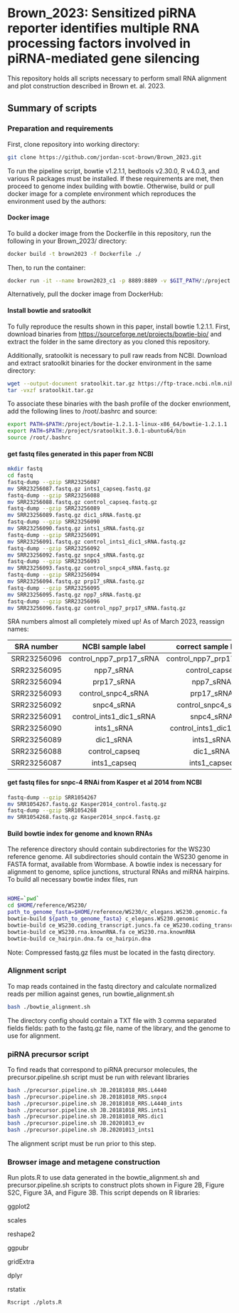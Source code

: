 # Brown_2023: Sensitized piRNA reporter identifies multiple RNA processing factors involved in piRNA-mediated gene silencing

This repository holds all scripts necessary to perform small RNA alignment and plot construction described in Brown et. al. 2023.

## Summary of scripts

### Preparation and requirements

First, clone repository into working directory:

```bash
git clone https://github.com/jordan-scot-brown/Brown_2023.git
```

To run the pipeline script, bowtie v1.2.1.1, bedtools v2.30.0, R v4.0.3, and various R packages must be installed. If these requirements are met, then proceed to genome index building with bowtie. Otherwise, build or pull docker image for a complete environment which reproduces the environment used by the authors:

#### Docker image

To build a docker image from the Dockerfile in this repository, run the following in your Brown_2023/ directory:

```bash
docker build -t brown2023 -f Dockerfile ./
```

Then, to run the container:

```bash
docker run -it --name brown2023_c1 -p 8889:8889 -v $GIT_PATH/:/project brown2023
```

Alternatively, pull the docker image from DockerHub:

#### Install bowtie and sratoolkit

To fully reproduce the results shown in this paper, install bowtie 1.2.1.1. First, download binaries from <https://sourceforge.net/projects/bowtie-bio/> and extract the folder in the same directory as you cloned this repository.

Additionally, sratoolkit is necessary to pull raw reads from NCBI. Download and extract sratoolkit binaries for the docker environment in the same directory:

```bash
wget --output-document sratoolkit.tar.gz https://ftp-trace.ncbi.nlm.nih.gov/sra/sdk/current/sratoolkit.current-ubuntu64.tar.gz
tar -vxzf sratoolkit.tar.gz
```

To associate these binaries with the bash profile of the docker envrionment, add the following lines to /root/.bashrc and source:

```bash
export PATH=$PATH:/project/bowtie-1.2.1.1-linux-x86_64/bowtie-1.2.1.1
export PATH=$PATH:/project/sratoolkit.3.0.1-ubuntu64/bin
source /root/.bashrc
```

#### get fastq files generated in this paper from NCBI

```bash
mkdir fastq
cd fastq
fastq-dump --gzip SRR23256087
mv SRR23256087.fastq.gz ints1_capseq.fastq.gz
fastq-dump --gzip SRR23256088
mv SRR23256088.fastq.gz control_capseq.fastq.gz
fastq-dump --gzip SRR23256089
mv SRR23256089.fastq.gz dic1_sRNA.fastq.gz
fastq-dump --gzip SRR23256090
mv SRR23256090.fastq.gz ints1_sRNA.fastq.gz
fastq-dump --gzip SRR23256091
mv SRR23256091.fastq.gz control_ints1_dic1_sRNA.fastq.gz
fastq-dump --gzip SRR23256092
mv SRR23256092.fastq.gz snpc4_sRNA.fastq.gz
fastq-dump --gzip SRR23256093
mv SRR23256093.fastq.gz control_snpc4_sRNA.fastq.gz
fastq-dump --gzip SRR23256094
mv SRR23256094.fastq.gz prp17_sRNA.fastq.gz
fastq-dump --gzip SRR23256095
mv SRR23256095.fastq.gz npp7_sRNA.fastq.gz
fastq-dump --gzip SRR23256096
mv SRR23256096.fastq.gz control_npp7_prp17_sRNA.fastq.gz
```

SRA numbers almost all completely mixed up!
As of March 2023, reassign names:

SRA number | NCBI sample label | correct sample label
:---: | :---: | :---:
SRR23256096 | control_npp7_prp17_sRNA | control_npp7_prp17_sRNA
SRR23256095 | npp7_sRNA | control_capseq
SRR23256094 | prp17_sRNA | npp7_sRNA
SRR23256093 | control_snpc4_sRNA | prp17_sRNA
SRR23256092 | snpc4_sRNA | control_snpc4_sRNA
SRR23256091 | control_ints1_dic1_sRNA | snpc4_sRNA
SRR23256090 | ints1_sRNA | control_ints1_dic1_sRNA
SRR23256089 | dic1_sRNA | ints1_sRNA
SRR23256088 | control_capseq | dic1_sRNA
SRR23256087 | ints1_capseq | ints1_capseq

#### get fastq files for snpc-4 RNAi from Kasper et al 2014 from NCBI

```bash
fastq-dump --gzip SRR1054267
mv SRR1054267.fastq.gz Kasper2014_control.fastq.gz
fastq-dump --gzip SRR1054268
mv SRR1054268.fastq.gz Kasper2014_snpc4.fastq.gz
```

#### Build bowtie index for genome and known RNAs

The reference directory should contain subdirectories for the WS230 reference genome. All subdirectories should contain the WS230 genome in FASTA format, available from Wormbase.
A bowtie index is necessary for alignment to genome, splice junctions, structural RNAs and miRNA hairpins. To build all necessary bowtie index files, run

```bash

HOME=`pwd`
cd $HOME/reference/WS230/
path_to_genome_fasta=$HOME/reference/WS230/c_elegans.WS230.genomic.fa
bowtie-build ${path_to_genome_fasta} c_elegans.WS230.genomic
bowtie-build ce_WS230.coding_transcript.juncs.fa ce_WS230.coding_transcript.juncs
bowtie-build ce_WS230.rna.knownRNA.fa ce_WS230.rna.knownRNA
bowtie-build ce_hairpin.dna.fa ce_hairpin.dna

```

Note: Compressed fastq.gz files must be located in the fastq directory.

### Alignment script

To map reads contained in the fastq directory and calculate normalized reads per million against genes, run bowtie_alignment.sh

```bash
bash ./bowtie_alignment.sh
```

The directory config should contain a TXT file with 3 comma separated fields fields: path to the fastq.gz file, name of the library, and the genome to use for alignment.

### piRNA precursor script

To find reads that correspond to piRNA precursor molecules, the precursor.pipeline.sh script must be run with relevant libraries

```bash
bash ./precursor.pipeline.sh JB.20181018_RRS.L4440
bash ./precursor.pipeline.sh JB.20181018_RRS.snpc4
bash ./precursor.pipeline.sh JB.20181018_RRS.L4440_ints
bash ./precursor.pipeline.sh JB.20181018_RRS.ints1
bash ./precursor.pipeline.sh JB.20181018_RRS.dic1
bash ./precursor.pipeline.sh JB.20201013_ev
bash ./precursor.pipeline.sh JB.20201013_ints1
```

The alignment script must be run prior to this step.

### Browser image and metagene construction

Run plots.R to use data generated in the bowtie_alignment.sh and precursor.pipeline.sh scripts to construct plots shown in Figure 2B, Figure S2C, Figure 3A, and Figure 3B.
This script depends on R libraries:

ggplot2

scales

reshape2

ggpubr

gridExtra

dplyr

rstatix

```bash
Rscript ./plots.R
```
